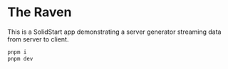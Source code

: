 # The Raven

This is a SolidStart app demonstrating a server generator streaming data from server to client.

```bash
pnpm i
pnpm dev
```
